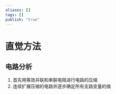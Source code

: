 ```yaml
---
aliases: []
tags: []
publish: "true"
---
```


# 直觉方法
## 电路分析
1. 首先用等效并联和串联电阻进行电路的压缩
2. 连续扩展压缩的电路并逐步确定所有支路变量的值